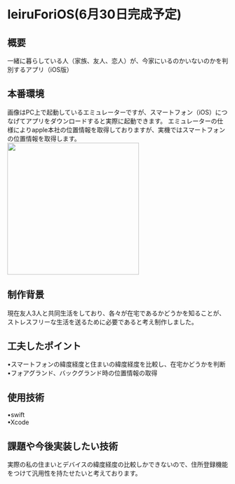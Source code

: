 # IeiruForiOS(6月30日完成予定)
## 概要
一緒に暮らしている人（家族、友人、恋人）が、今家にいるのかいないのかを判別するアプリ（iOS版）

## 本番環境
画像はPC上で起動しているエミュレーターですが、スマートフォン（iOS）につなげてアプリをダウンロードすると実際に起動できます。
エミュレーターの仕様によりapple本社の位置情報を取得しておりますが、実機ではスマートフォンの位置情報を取得します。  
<img src="/sampleAndroid.png" width="300px">

## 制作背景
現在友人3人と共同生活をしており、各々が在宅であるかどうかを知ることが、ストレスフリーな生活を送るために必要であると考え制作しました。

## 工夫したポイント
•スマートフォンの緯度経度と住まいの緯度経度を比較し、在宅かどうかを判断  
•フォアグランド、バックグランド時の位置情報の取得

## 使用技術
•swift  
•Xcode  

## 課題や今後実装したい技術
実際の私の住まいとデバイスの緯度経度の比較しかできないので、住所登録機能をつけて汎用性を持たせたいと考えております。
